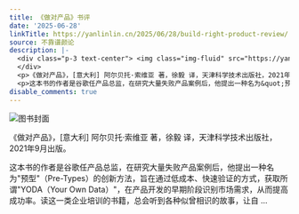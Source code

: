 ```yaml
---
title: 《做对产品》书评
date: '2025-06-28'
linkTitle: https://yanlinlin.cn/2025/06/28/build-right-product-review/
source: 不靠谱颜论
description: |-
  <div class="p-3 text-center"> <img class="img-fluid" src="https://yanlinlin.cn/images/2025/0628/book-cover.png" alt="图书封面">
  </div>
  <p>《做对产品》，[意大利] 阿尔贝托·索维亚 著，徐毅 译，天津科学技术出版社，2021年9月出版。</p>
  <p>这本书的作者是谷歌任产品总监，在研究大量失败产品案例后，他提出一种名为&quot;预型&quot;（Pre-Types）的创新方法，旨在通过低成本、快速验证的方式，获取所谓&quot;YODA（Your Own Data）&quot;，在产品开发的早期阶段识别市场需求，从而提高成功率。读这一类企业培训的书籍，总会听到各种似曾相识的故事，让自 ...
disable_comments: true
---
```

<div class="p-3 text-center"> <img class="img-fluid" src="https://yanlinlin.cn/images/2025/0628/book-cover.png" alt="图书封面">
</div>
<p>《做对产品》，[意大利] 阿尔贝托·索维亚 著，徐毅 译，天津科学技术出版社，2021年9月出版。</p>
<p>这本书的作者是谷歌任产品总监，在研究大量失败产品案例后，他提出一种名为&quot;预型&quot;（Pre-Types）的创新方法，旨在通过低成本、快速验证的方式，获取所谓&quot;YODA（Your Own Data）&quot;，在产品开发的早期阶段识别市场需求，从而提高成功率。读这一类企业培训的书籍，总会听到各种似曾相识的故事，让自 ...